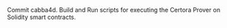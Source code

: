 Commit cabba4d.                    Build and Run scripts for executing the Certora Prover on Solidity smart contracts.